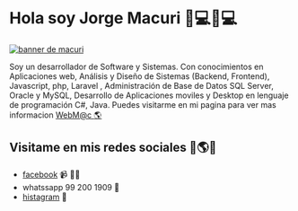 

# [](#hi-im-jorge--)Hola soy Jorge Macuri 🌟💻🌟💻

[![banner de macuri ](https://www.webmacuri.com/img/icon/banner_github.jpg?ver=6)](http://zonadamacuri.com)

Soy un desarrollador de Software y Sistemas. Con conocimientos en Aplicaciones web, Análisis y Diseño de Sistemas (Backend, Frontend), Javascript, php, Laravel , Administración de Base de Datos SQL Server, Oracle y MySQL, Desarrollo de Aplicaciones moviles y Desktop en lenguaje de programación C#, Java. Puedes visitarme en mi pagina para ver mas informacion [WebM@c <g-emoji class="g-emoji" alias="star2" fallback-src="https://github.githubassets.com/images/icons/emoji/unicode/1f30e.png">🌎</g-emoji>](https://webmacuri.website/) 


## [](#find-me-around-the-web--)Visitame en mis redes sociales <g-emoji class="g-emoji" alias="earth_americas" fallback-src="https://github.githubassets.com/images/icons/emoji/unicode/1f30e.png">🌟🌎🌟</g-emoji>

*   [facebook](https://www.facebook.com/WebMac-583494042334010)  <g-emoji class="g-emoji" alias="video_camera" fallback-src="https://github.githubassets.com/images/icons/emoji/unicode/1f4f9.png">📹</g-emoji> ✍🏾
*   whatssapp 99 200 1909 🏓</g-emoji>
*   [histagram](https://www.instagram.com/jorgemt1014/?hl=es-la) <g-emoji class="g-emoji" alias="briefcase" fallback-src="https://github.githubassets.com/images/icons/emoji/unicode/1f4bc.png">💼</g-emoji>


